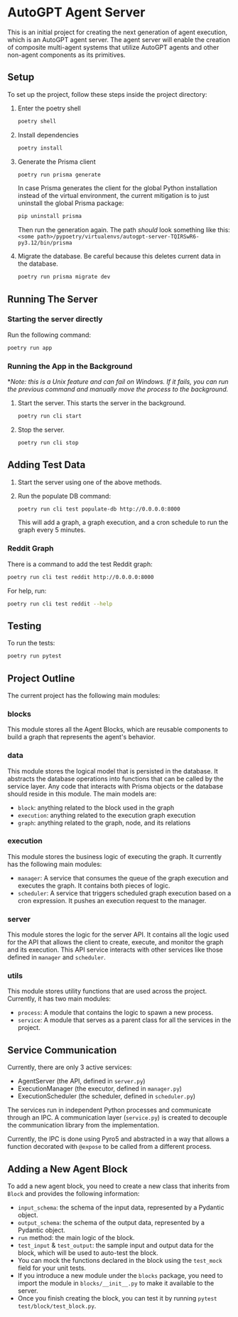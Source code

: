 # AutoGPT Agent Server 

This is an initial project for creating the next generation of agent execution, which is an AutoGPT agent server.
The agent server will enable the creation of composite multi-agent systems that utilize AutoGPT agents and other non-agent components as its primitives.

## Setup

To set up the project, follow these steps inside the project directory:

1. Enter the poetry shell

   ```sh
   poetry shell
   ```
   
2. Install dependencies

   ```sh
   poetry install
   ```
   
3. Generate the Prisma client

   ```sh
   poetry run prisma generate
   ```
   
   In case Prisma generates the client for the global Python installation instead of the virtual environment, the current mitigation is to just uninstall the global Prisma package:

   ```sh
   pip uninstall prisma
   ```
   
   Then run the generation again. The path *should* look something like this:  
   `<some path>/pypoetry/virtualenvs/autogpt-server-TQIRSwR6-py3.12/bin/prisma`

4. Migrate the database. Be careful because this deletes current data in the database.

   ```sh
   poetry run prisma migrate dev
   ```
   
## Running The Server

### Starting the server directly

Run the following command:

```sh
poetry run app
```

### Running the App in the Background

**Note: this is a Unix feature and can fail on Windows. If it fails, you can run the previous command and manually move the process to the background.*  

1. Start the server. This starts the server in the background.

   ```sh
   poetry run cli start
   ```
   
2. Stop the server.

   ```sh
   poetry run cli stop
   ```
   
## Adding Test Data

1. Start the server using one of the above methods.

2. Run the populate DB command:

   ```sh
   poetry run cli test populate-db http://0.0.0.0:8000
   ```
   
   This will add a graph, a graph execution, and a cron schedule to run the graph every 5 minutes.

### Reddit Graph

There is a command to add the test Reddit graph:

```sh
poetry run cli test reddit http://0.0.0.0:8000
```

For help, run:

```sh
poetry run cli test reddit --help
```

## Testing

To run the tests:

```sh
poetry run pytest
```

## Project Outline

The current project has the following main modules:

### **blocks**

This module stores all the Agent Blocks, which are reusable components to build a graph that represents the agent's behavior.

### **data**

This module stores the logical model that is persisted in the database.
It abstracts the database operations into functions that can be called by the service layer.
Any code that interacts with Prisma objects or the database should reside in this module.
The main models are:
* `block`: anything related to the block used in the graph
* `execution`: anything related to the execution graph execution
* `graph`: anything related to the graph, node, and its relations

### **execution**

This module stores the business logic of executing the graph.
It currently has the following main modules:
* `manager`: A service that consumes the queue of the graph execution and executes the graph. It contains both pieces of logic.
* `scheduler`: A service that triggers scheduled graph execution based on a cron expression. It pushes an execution request to the manager.

### **server**

This module stores the logic for the server API.
It contains all the logic used for the API that allows the client to create, execute, and monitor the graph and its execution.
This API service interacts with other services like those defined in `manager` and `scheduler`.

### **utils**

This module stores utility functions that are used across the project.
Currently, it has two main modules:
* `process`: A module that contains the logic to spawn a new process.
* `service`: A module that serves as a parent class for all the services in the project.

## Service Communication

Currently, there are only 3 active services:

- AgentServer (the API, defined in `server.py`)
- ExecutionManager (the executor, defined in `manager.py`)
- ExecutionScheduler (the scheduler, defined in `scheduler.py`)

The services run in independent Python processes and communicate through an IPC.
A communication layer (`service.py`) is created to decouple the communication library from the implementation.

Currently, the IPC is done using Pyro5 and abstracted in a way that allows a function decorated with `@expose` to be called from a different process.

## Adding a New Agent Block

To add a new agent block, you need to create a new class that inherits from `Block` and provides the following information:
* `input_schema`: the schema of the input data, represented by a Pydantic object.
* `output_schema`: the schema of the output data, represented by a Pydantic object.
* `run` method: the main logic of the block.
* `test_input` & `test_output`: the sample input and output data for the block, which will be used to auto-test the block.
* You can mock the functions declared in the block using the `test_mock` field for your unit tests.
* If you introduce a new module under the `blocks` package, you need to import the module in `blocks/__init__.py` to make it available to the server.
* Once you finish creating the block, you can test it by running `pytest test/block/test_block.py`.
